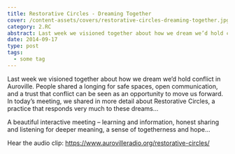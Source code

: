 ```yaml
---
title: Restorative Circles - Dreaming Together
cover: /content-assets/covers/restorative-circles-dreaming-together.jpg
category: 2.RC
abstract: Last week we visioned together about how we dream we’d hold conflict in Auroville. People shared a longing for safe spaces, open communication, and a trust that conflict can be seen as an opportunity to move us forward. In today’s meeting, we shared in more detail about Restorative Circles, a practice that responds very much to these dreams…
date: 2014-09-17
type: post
tags:
  - some tag
---
```


Last week we visioned together about how we dream we’d hold conflict in Auroville. People shared a longing for safe spaces, open communication, and a trust that conflict can be seen as an opportunity to move us forward. In today’s meeting, we shared in more detail about Restorative Circles, a practice that responds very much to these dreams…

A beautiful interactive meeting – learning and information, honest sharing and listening for deeper meaning, a sense of togetherness and hope…

Hear the audio clip: https://www.aurovilleradio.org/restorative-circles/
